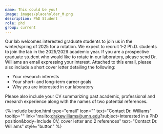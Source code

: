 ```yaml
---
name: This could be you!
image: images/placeholder_M.png
description: PhD Student
role: phd
group: current
---
```


Our lab welcomes interested graduate students to join us in the winter/spring of 2025 for a rotation. We expect to recruit 1-2 Ph.D. students to join the lab in the 2025/2026 academic year. If you are a prospective graduate student who would like to rotate in our laboratory, please send Dr. Williams an email expressing your interest. Attached to this email, please also include a short cover letter detailing the following:

- Your research interests
- Your short- and long-term career goals 
- Why you are interested in our laboratory

Please also include your CV summarizing past academic, professional and research experience along with the names of two potential references.

{%
  include button.html
  type="email"
  icon=""
  text="Contact Dr. Williams"
  tooltip=""
  link="mailto:drakewilliams@umn.edu?subject=Interested in a PhD position&body=Include CV, cover letter and 2 references" text="Contact Dr. Williams"
  style="button"
%}